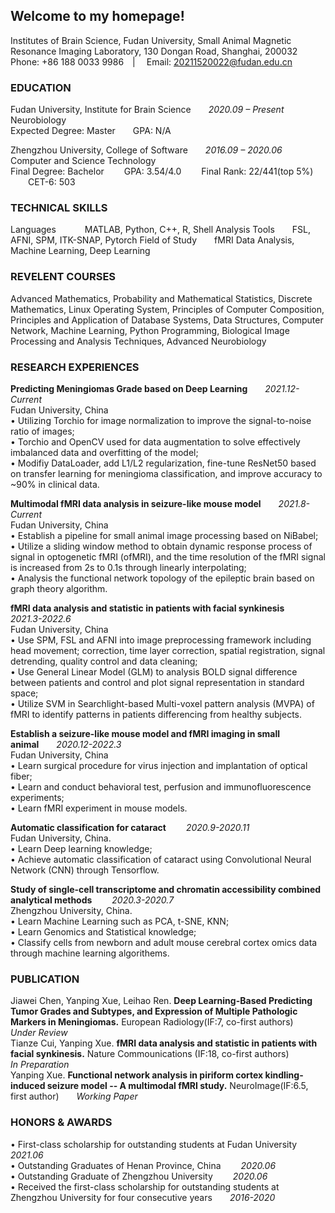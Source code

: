 ## Welcome to my homepage!

Institutes of Brain Science, Fudan University, Small Animal Magnetic Resonance Imaging Laboratory, 130 Dongan Road, Shanghai, 200032  
Phone: +86 188 0033 9986&emsp;|&emsp; Email: 20211520022@fudan.edu.cn


### EDUCATION

Fudan University, Institute for Brain Science&emsp;&emsp;*2020.09 – Present*  
Neurobiology  
Expected Degree: Master&emsp;&emsp;GPA: N/A

Zhengzhou University, College of Software&emsp;&emsp;*2016.09 – 2020.06*  
Computer and Science Technology  
Final Degree: Bachelor  &emsp;&emsp;GPA: 3.54/4.0 &emsp;&emsp;Final Rank: 22/441(top 5%) &emsp;&emsp;CET-6: 503

### TECHNICAL SKILLS

Languages&emsp;&emsp; &emsp;MATLAB, Python, C++, R, Shell
Analysis Tools&emsp;&emsp;FSL, AFNI, SPM, ITK-SNAP, Pytorch
Field of Study&emsp;&emsp;fMRI Data Analysis, Machine Learning, Deep Learning

### REVELENT COURSES

Advanced Mathematics, Probability and Mathematical Statistics, Discrete Mathematics, Linux Operating System, Principles of Computer Composition, Principles and Application of Database Systems, Data Structures, Computer Network, Machine Learning, Python Programming, Biological Image Processing and Analysis Techniques, Advanced Neurobiology

### RESEARCH EXPERIENCES

**Predicting Meningiomas Grade based on Deep Learning**&emsp;&emsp;*2021.12- Current*                                           
Fudan University, China  
•	Utilizing Torchio for image normalization to improve the signal-to-noise ratio of images;  
•	Torchio and OpenCV used for data augmentation to solve effectively imbalanced data and overfitting of the model;  
•	Modifiy DataLoader, add L1/L2 regularization, fine-tune ResNet50 based on transfer learning for meningioma classification, and improve accuracy to ~90% in clinical data.

**Multimodal fMRI data analysis in seizure-like mouse model**&emsp;&emsp;*2021.8-Current*                                        
Fudan University, China  
•	Establish a pipeline for small animal image processing based on NiBabel;  
•	Utilize a sliding window method to obtain dynamic response process of signal in optogenetic fMRI (ofMRI), and the time resolution of the fMRI signal is increased from 2s to 0.1s through linearly interpolating;  
•	Analysis the functional network topology of the epileptic brain based on graph theory algorithm.   

**fMRI data analysis and statistic in patients with facial synkinesis**&emsp;&emsp;*2021.3-2022.6*                                                  
Fudan University, China  
•	Use SPM, FSL and AFNI into image preprocessing framework including head movement; correction, time layer correction, spatial registration, signal detrending, quality control and data cleaning;  
•	Use General Linear Model (GLM) to analysis BOLD signal difference between patients and control and plot signal representation in standard space;  
•	Utilize SVM in Searchlight-based Multi-voxel pattern analysis (MVPA) of fMRI to identify patterns in patients differencing from healthy subjects.  

**Establish a seizure-like mouse model and fMRI imaging in small animal**&emsp;&emsp;*2020.12-2022.3*  
Fudan University, China  
•	Learn surgical procedure for virus injection and implantation of optical fiber;  
•	Learn and conduct behavioral test, perfusion and immunofluorescence experiments;  
•	Learn fMRI experiment in mouse models.  

**Automatic classification for cataract** &emsp;&emsp;*2020.9-2020.11*  
Fudan University, China.  
•	Learn Deep learning knowledge;   
•	Achieve automatic classification of cataract using Convolutional Neural Network (CNN) through Tensorflow.  

**Study of single-cell transcriptome and chromatin accessibility combined analytical methods** &emsp;&emsp;*2020.3-2020.7*  
Zhengzhou University, China.  
•	Learn Machine Learning such as PCA, t-SNE, KNN;   
•	Learn Genomics and Statistical knowledge;  
•	Classify cells from newborn and adult mouse cerebral cortex omics data through machine learning algorithems.  

### PUBLICATION

Jiawei Chen, Yanping Xue, Leihao Ren. **Deep Learning-Based Predicting Tumor Grades and Subtypes, and Expression of Multiple Pathologic Markers in Meningiomas.** European Radiology(IF:7, co-first authors)&emsp;&emsp;*Under Review*   
Tianze Cui, Yanping Xue. **fMRI data analysis and statistic in patients with facial synkinesis.** Nature Commounications (IF:18, co-first authors)  
*In Preparation*  
Yanping Xue. **Functional network analysis in piriform cortex kindling-induced seizure model -- A multimodal fMRI study.** NeuroImage(IF:6.5, first author)&emsp;&emsp;*Working Paper*


### HONORS & AWARDS

•	First-class scholarship for outstanding students at Fudan University&emsp;&emsp;*2021.06*  
•	Outstanding Graduates of Henan Province, China &emsp;&emsp;*2020.06*  
•	Outstanding Graduate of Zhengzhou University &emsp;&emsp;*2020.06*  
•	Received the first-class scholarship for outstanding students at Zhengzhou University for four consecutive years&emsp;&emsp;*2016-2020*  
